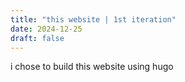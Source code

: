 ```yaml
---
title: "this website | 1st iteration"
date: 2024-12-25
draft: false
---
```


i chose to build this website using hugo
